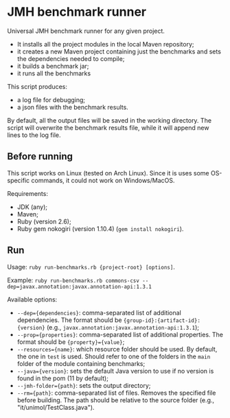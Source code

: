# JMH benchmark runner

Universal JMH benchmark runner for any given project.

- It installs all the project modules in the local Maven repository;
- it creates a new Maven project containing just the benchmarks and sets the dependencies needed to compile;
- it builds a benchmark jar;
- it runs all the benchmarks

This script produces:

- a log file for debugging;
- a json files with the benchmark results.

By default, all the output files will be saved in the working directory. The script will overwrite the benchmark results file, while it will append new lines to the log file.

## Before running
This script works on Linux (tested on Arch Linux). Since it is uses some OS-specific commands, it could not work on Windows/MacOS.

Requirements:

- JDK (any);
- Maven;
- Ruby (version 2.6);
- Ruby gem nokogiri (version 1.10.4) (`gem install nokogiri`).

## Run
Usage: `ruby run-benchmarks.rb {project-root} [options]`.

Example: `ruby run-benchmarks.rb commons-csv --dep=javax.annotation:javax.annotation-api:1.3.1`

Available options:

- `--dep={dependencies}`: comma-separated list of additional dependencies. The format should be `{group-id}:{artifact-id}:{version}` (e.g., `javax.annotation:javax.annotation-api:1.3.1`);
- `--prop={properties}`: comma-separated list of additional properties. The format should be `{property}={value}`;
- `--resources={name}`: which resource folder should be used. By default, the one in `test` is used. Should refer to one of the folders in the `main` folder of the module containing benchmarks;
- `--java={version}`: sets the default Java version to use if no version is found in the pom (11 by default);
- `--jmh-folder={path}`: sets the output directory;
- `--rm={path}`: comma-separated list of files. Removes the specified file before building. The path should be relative to the source folder (e.g., "it/unimol/TestClass.java").
